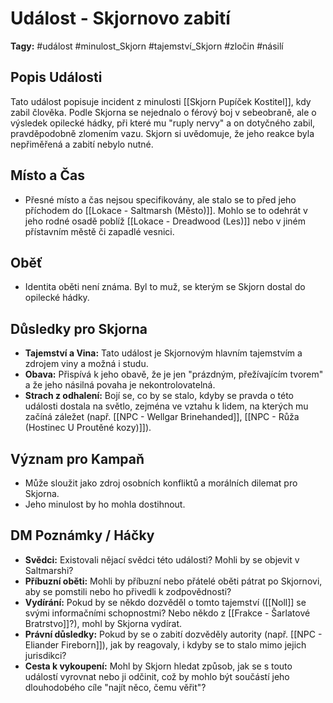 # Událost - Skjornovo zabití

**Tagy:** #událost #minulost_Skjorn #tajemství_Skjorn #zločin #násilí

## Popis Události
Tato událost popisuje incident z minulosti [[Skjorn Pupíček Kostitel]], kdy zabil člověka. Podle Skjorna se nejednalo o férový boj v sebeobraně, ale o výsledek opilecké hádky, při které mu "ruply nervy" a on dotyčného zabil, pravděpodobně zlomením vazu. Skjorn si uvědomuje, že jeho reakce byla nepřiměřená a zabití nebylo nutné.

## Místo a Čas
*   Přesné místo a čas nejsou specifikovány, ale stalo se to před jeho příchodem do [[Lokace - Saltmarsh (Město)]]. Mohlo se to odehrát v jeho rodné osadě poblíž [[Lokace - Dreadwood (Les)]] nebo v jiném přístavním městě či zapadlé vesnici.

## Oběť
*   Identita oběti není známa. Byl to muž, se kterým se Skjorn dostal do opilecké hádky.

## Důsledky pro Skjorna
*   **Tajemství a Vina:** Tato událost je Skjornovým hlavním tajemstvím a zdrojem viny a možná i studu.
*   **Obava:** Přispívá k jeho obavě, že je jen "prázdným, přežívajícím tvorem" a že jeho násilná povaha je nekontrolovatelná.
*   **Strach z odhalení:** Bojí se, co by se stalo, kdyby se pravda o této události dostala na světlo, zejména ve vztahu k lidem, na kterých mu začíná záležet (např. [[NPC - Wellgar Brinehanded]], [[NPC - Růža (Hostinec U Proutěné kozy)]]).

## Význam pro Kampaň
*   Může sloužit jako zdroj osobních konfliktů a morálních dilemat pro Skjorna.
*   Jeho minulost by ho mohla dostihnout.

## DM Poznámky / Háčky
*   **Svědci:** Existovali nějací svědci této události? Mohli by se objevit v Saltmarshi?
*   **Příbuzní oběti:** Mohli by příbuzní nebo přátelé oběti pátrat po Skjornovi, aby se pomstili nebo ho přivedli k zodpovědnosti?
*   **Vydírání:** Pokud by se někdo dozvěděl o tomto tajemství ([[Noll]] se svými informačními schopnostmi? Nebo někdo z [[Frakce - Šarlatové Bratrstvo]]?), mohl by Skjorna vydírat.
*   **Právní důsledky:** Pokud by se o zabití dozvěděly autority (např. [[NPC - Eliander Fireborn]]), jak by reagovaly, i kdyby se to stalo mimo jejich jurisdikci?
*   **Cesta k vykoupení:** Mohl by Skjorn hledat způsob, jak se s touto událostí vyrovnat nebo ji odčinit, což by mohlo být součástí jeho dlouhodobého cíle "najít něco, čemu věřit"?